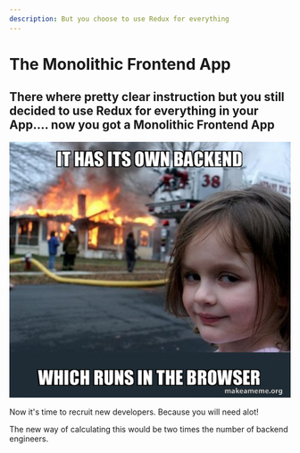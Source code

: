 ```yaml
---
description: But you choose to use Redux for everything
---
```


# The Monolithic Frontend App

## There where pretty clear instruction but you still decided to use Redux for everything in your App.... now you got a Monolithic Frontend App

![](.gitbook/assets/it-has-its-453813c190.jpg)

Now it's time to recruit new developers. Because you will need alot!

The new way of calculating this would be two times the number of backend engineers.

